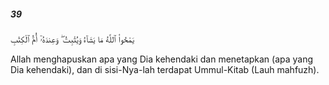 ##### 39

<span class="ayah">يَمْحُوا۟ ٱللَّهُ مَا يَشَآءُ وَيُثْبِتُ ۖ وَعِندَهُۥٓ أُمُّ ٱلْكِتَٰبِ</span>

<span class="ayah_translation">Allah menghapuskan apa yang Dia kehendaki dan menetapkan (apa yang Dia kehendaki), dan di sisi-Nya-lah terdapat Ummul-Kitab (Lauh mahfuzh).</span>

